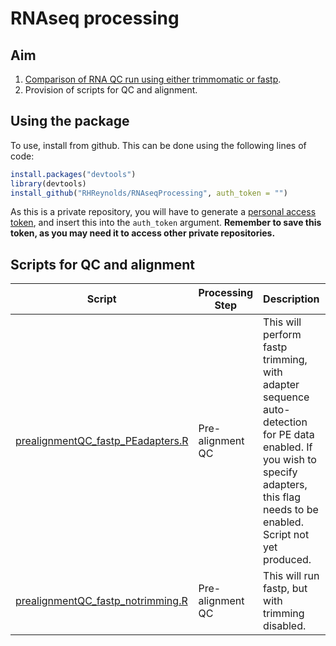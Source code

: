 # RNAseq processing

## Aim
1. [Comparison of RNA QC run using either trimmomatic or fastp](Comparison_Trimmomatic_Fastp/Comparison.md).
2. Provision of scripts for QC and alignment.

## Using the package
To use, install from github. This can be done using the following lines of code:

``` r
install.packages("devtools")
library(devtools)
install_github("RHReynolds/RNAseqProcessing", auth_token = "")
```

As this is a private repository, you will have to generate a [personal access token](https://help.github.com/en/articles/creating-a-personal-access-token-for-the-command-line), and insert this into the ```auth_token``` argument. **Remember to save this token, as you may need it to access other private repositories.**

## Scripts for QC and alignment

 Script | Processing Step | Description | Author(s)
 ------ | --------------- | ----------- | ---------
 [prealignmentQC_fastp_PEadapters.R](QC_RNAseq_samples/prealignmentQC_fastp_PEadapters.R) | Pre-alignment QC | This will perform fastp trimming, with adapter sequence auto-detection for PE data enabled. If you wish to specify adapters, this flag needs to be enabled. Script not yet produced. | DZ, KD & RHR
 [prealignmentQC_fastp_notrimming.R](QC_RNAseq_samples/prealignmentQC_fastp_notrimming.R) | Pre-alignment QC | This will run fastp, but with trimming disabled. | DZ, KD & RHR
